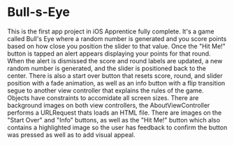 # Bull-s-Eye

This is the first app project in iOS Apprentice fully complete. It's a game called Bull's Eye where a random number is 
generated and you score points based on how close you position the slider to that value. Once the "Hit Me!" button is tapped 
an alert appears displaying your points for that round. When the alert is dismissed the score and round labels are updated, 
a new random number is generated, and the slider is positioned back to the center. There is also a start over button that 
resets score, round, and slider position with a fade animation, as well as an info button with a flip transition segue to 
another view controller that explains the rules of the game. Objects have constraints to accomidate all screen sizes. There 
are background images on both view controllers, the AboutViewController performs a URLRequest thats loads an HTML file. There 
are images on the "Start Over" and "Info" buttons, as well as the "Hit Me!" button which also contains a highlighted image so 
the user has feedback to confirm the button was pressed as well as to add visual appeal.
